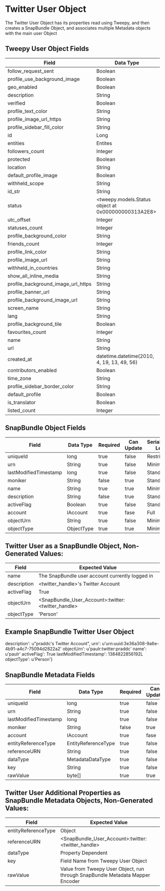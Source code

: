 # Twitter User Object
The Twitter User Object has its properties read using Tweepy, and then creates a SnapBundle Object, and associates multiple Metadata objects with the main user Object

## Tweepy User Object Fields
Field | Data Type
------------ | -------------
follow_request_sent | Boolean
profile_use_background_image | Boolean
geo_enabled | Boolean
description | String
verified | Boolean
profile_text_color | String
profile_image_url_https | String
profile_sidebar_fill_color | String
id | Long
entities | Entites
followers_count | Integer
protected | Boolean
location | String
default_profile_image | Boolean
withheld_scope | String
id_str | String
status | \<tweepy.models.Status object at 0x000000000313A2E8\>
utc_offset | Integer
statuses_count | Integer
profile_background_color | String
friends_count | Integer
profile_link_color | String
profile_image_url | String
withheld_in_countries | String
show_all_inline_media | String
profile_background_image_url_https | String
profile_banner_url | String
profile_background_image_url | String
screen_name | String
lang | String
profile_background_tile | Boolean
favourites_count | Integer
name | String
url | String
created_at | datetime.datetime(2010, 4, 19, 13, 49, 56)
contributors_enabled | Boolean
time_zone | String
profile_sidebar_border_color | String
default_profile | Boolean
is_translator | Boolean
listed_count | Integer


## SnapBundle Object Fields
Field | Data Type | Required | Can Update | Serialization Level | Default Value
------------ | ------------- | ------------ | ------------ | ------------ | ------------
uniqueId | long  | true | false | Restricted | Generated
urn | String  | true | false | Minimum | Generated
lastModifiedTimestamp | long   | true | false | Standard | Generated
moniker | String  | false | true | Standard | null
name | String  | true | true | Minimum | 
description | String  | false | true | Standard | 
activeFlag | Boolean  | true | false | Standard  | 
account | IAccount  | true | fase | Full | Generated
objectUrn | String | true | false | Minimum 
objectType | ObjectType | true | true | Minimum | Unknown 

## Twitter User as a SnapBundle Object, Non-Generated Values:
Field | Expected Value
------------ | -------------
name | The SnapBundle user account currently logged in
description | \<twitter_handle\>'s Twitter Account
activeFlag | True
objectUrn | \<SnapBundle_User_Account\>:twitter:\<twitter_handle\>
objectType | 'Person'

## Example SnapBundle Twitter User Object
description': u"praddc's Twitter Account", 
urn': u'urn:uuid:3e36a308-9a6e-4b91-a4c7-75094d2822a2'
objectUrn': u'paulr:twitter:praddc'
name': u'paulr'
activeFlag': True
lastModifiedTimestamp': 1384822856192L
objectType': u'Person'}

## SnapBundle Metadata Fields

Field | Data Type | Required | Can Update | Serialization Level | Default Value
------------ | ------------- | ------------ | ------------ | ------------ | ------------
uniqueId | long  | true | false | Restricted | Generated
urn | String  | true | false | Minimum | Generated
lastModifiedTimestamp | long   | true | false | Standard | Generated
moniker | String  | false | true | Standard | null
account | IAccount  | true | fase | Full | Generated
entityReferenceType | EntityReferenceType | true | false | Minimum |
referenceURN | String | true | false | Minimum |
dataType | MetadataDataType | true | false | Minimum |
key | String | true | false | Minimum |
rawValue | byte[] | true | true | Minimum |

## Twitter User Additional Properties as SnapBundle Metadata Objects, Non-Generated Values:
Field | Expected Value
------------ | -------------
entityReferenceType | Object
referenceURN | \<SnapBundle_User_Account\>:twitter:\<twitter_handle\>
dataType | Property Dependent
key | Field Name from Tweepy User Object
rawValue | Value from Tweepy User Object, run through SnapBundle Metadata Mapper Encoder

